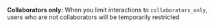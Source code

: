 **Collaborators only:** When you limit interactions to `collaborators_only`, users who are not collaborators will be temporarily restricted